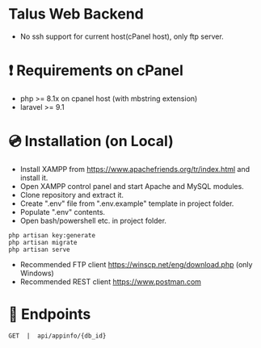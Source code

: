 # Talus Web Backend
- No ssh support for current host(cPanel host), only ftp server.

# :exclamation: Requirements on cPanel
- php >= 8.1x on cpanel host (with mbstring extension)
- laravel >= 9.1

# 💿 Installation (on Local)
- Install XAMPP from https://www.apachefriends.org/tr/index.html and install it.
- Open XAMPP control panel and start Apache and MySQL modules.
- Clone repository and extract it.
- Create ".env" file from ".env.example" template in project folder.
- Populate ".env" contents.
- Open bash/powershell etc. in project folder.

```
php artisan key:generate
php artisan migrate
php artisan serve
```

- Recommended FTP client https://winscp.net/eng/download.php (only Windows)
- Recommended REST client https://www.postman.com 

# 🔑 Endpoints
```
GET  |  api/appinfo/{db_id}
```
